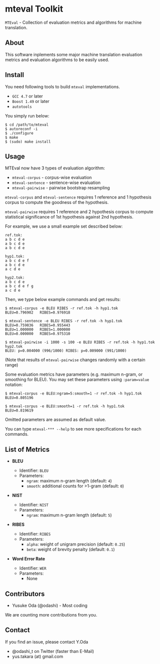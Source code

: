 mteval Toolkit
==============

`MTEval` - Collection of evaluation metrics and algorithms for machine translation.


About
-----

This software inplements some major machine translation evaluation metrics
and evaluation algorithms to be easily used.


Install
-------

You need following tools to build `mteval` implementations.
* `GCC 4.7` or later
* `Boost 1.49` or later
* `autotools`

You simply run below:

    $ cd /path/to/mteval
    $ autoreconf -i
    $ ./configure
    $ make
    $ (sudo) make install


Usage
-----

MTEval now have 3 types of evaluation algorithm:
* `mteval-corpus` - corpus-wise evaluation
* `mteval-sentence` - sentence-wise evaluation
* `mteval-pairwise` - pairwise bootstrap resampling

`mteval-corpus` and `mteval-sentence` requires 1 reference and 1 hypothesis corpus
to compute the goodness of the hypothesis.

`mteval-pairwise` requires 1 reference and 2 hypothesis corpus
to compute statistical significance of 1st hypothesis against 2nd hypothesis.

For example, we use a small example set described below:

    ref.tok:
    a b c d e
    a b c d e
    a b c d e

    hyp1.tok:
    a b c d e f
    a b c d e
    a c d e

    hyp2.tok:
    a b c d e
    a b c d e f g
    a c d e

Then, we type below example commands and get results:

    $ mteval-corpus -e BLEU RIBES -r ref.tok -h hyp1.tok
    BLEU=0.796902	RIBES=0.976918

    $ mteval-sentence -e BLEU RIBES -r ref.tok -h hyp1.tok
    BLEU=0.759836	RIBES=0.955443
    BLEU=1.000000	RIBES=1.000000
    BLEU=0.000000	RIBES=0.975310

    $ mteval-pairwise -i 1000 -s 100 -e BLEU RIBES -r ref.tok -h hyp1.tok hyp2.tok 
    BLEU: p=0.004000 (996/1000)	RIBES: p=0.009000 (991/1000)

(Note that results of `mteval-pairwise` changes randomly with a certain range)

Some evaluation metrics have parameters (e.g. maximum n-gram, or smoothing for BLEU).
You may set these parameters using `:param=value` notation:

    $ mteval-corpus -e BLEU:ngram=5:smooth=1 -r ref.tok -h hyp1.tok
    BLEU=0.805196

    $ mteval-corpus -e BLEU:smooth=1 -r ref.tok -h hyp1.tok
    BLEU=0.819619

Omitted parameters are assumed as default value.

You can type `mteval-*** --help` to see more specifications for each commands.


List of Metrics
---------------

* **BLEU**
    * Identifier: `BLEU`
    * Parameters:
        * `ngram`: maximum n-gram length (default: `4`)
        * `smooth`: additional counts for >1-gram (default: `0`)

* **NIST**
    * Identifier: `NIST`
    * Parameters:
        * `ngram`: maximum n-gram length (default: `5`)

* **RIBES**
    * Identifier: `RIBES`
    * Parameters:
        * `alpha`: weight of unigram precision (default: `0.25`)
        * `beta`: weight of brevity penalty (default: `0.1`)

* **Word Error Rate**
    * Identifier: `WER`
    * Parameters:
        * None


Contributors
------------

* Yusuke Oda (@odashi) - Most coding

We are counting more contributions from you.


Contact
-------

If you find an issue, please contact Y.Oda
* @odashi_t on Twitter (faster than E-Mail)
* yus.takara (at) gmail.com

